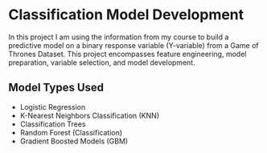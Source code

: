 # Classification Model Development

In this project I am using the information from my course to build a predictive model on a binary response variable (Y-variable) from a Game of Thrones Dataset. This project encompasses feature engineering, model preparation, variable selection, and model development.

## Model Types Used

- Logistic Regression
- K-Nearest Neighbors Classification (KNN)
- Classification Trees
- Random Forest (Classification)
- Gradient Boosted Models (GBM)
